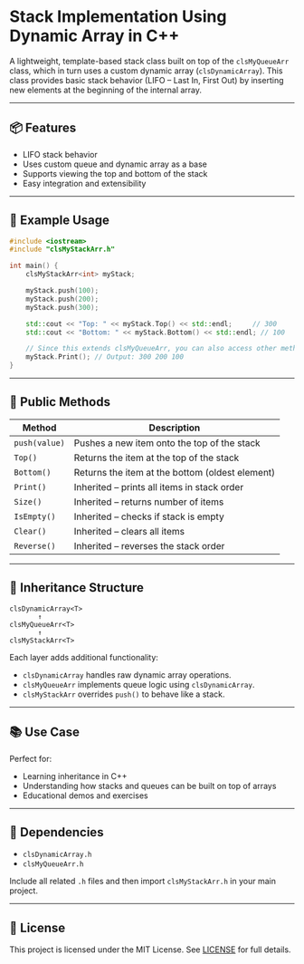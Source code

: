 # Stack Implementation Using Dynamic Array in C++

A lightweight, template-based stack class built on top of the `clsMyQueueArr` class, which in turn uses a custom dynamic array (`clsDynamicArray`). This class provides basic stack behavior (LIFO – Last In, First Out) by inserting new elements at the beginning of the internal array.

---

## 📦 Features

- LIFO stack behavior
- Uses custom queue and dynamic array as a base
- Supports viewing the top and bottom of the stack
- Easy integration and extensibility

---

## 🧪 Example Usage

```cpp
#include <iostream>
#include "clsMyStackArr.h"

int main() {
    clsMyStackArr<int> myStack;

    myStack.push(100);
    myStack.push(200);
    myStack.push(300);

    std::cout << "Top: " << myStack.Top() << std::endl;     // 300
    std::cout << "Bottom: " << myStack.Bottom() << std::endl; // 100

    // Since this extends clsMyQueueArr, you can also access other methods like:
    myStack.Print(); // Output: 300 200 100
}
````

---

## 🧰 Public Methods

| Method        | Description                                     |
| ------------- | ----------------------------------------------- |
| `push(value)` | Pushes a new item onto the top of the stack     |
| `Top()`       | Returns the item at the top of the stack        |
| `Bottom()`    | Returns the item at the bottom (oldest element) |
| `Print()`     | Inherited – prints all items in stack order     |
| `Size()`      | Inherited – returns number of items             |
| `IsEmpty()`   | Inherited – checks if stack is empty            |
| `Clear()`     | Inherited – clears all items                    |
| `Reverse()`   | Inherited – reverses the stack order            |

---

## 🧱 Inheritance Structure

```
clsDynamicArray<T>
       ↑
clsMyQueueArr<T>
       ↑
clsMyStackArr<T>
```

Each layer adds additional functionality:

* `clsDynamicArray` handles raw dynamic array operations.
* `clsMyQueueArr` implements queue logic using `clsDynamicArray`.
* `clsMyStackArr` overrides `push()` to behave like a stack.

---

## 📚 Use Case

Perfect for:

* Learning inheritance in C++
* Understanding how stacks and queues can be built on top of arrays
* Educational demos and exercises

---

## 🔧 Dependencies

* `clsDynamicArray.h`
* `clsMyQueueArr.h`

Include all related `.h` files and then import `clsMyStackArr.h` in your main project.

---

## 🧾 License

This project is licensed under the MIT License. See [LICENSE](LICENSE) for full details.


